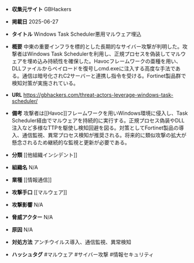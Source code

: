 - **収集元サイト**
GBHackers

- **掲載日**
2025-06-27

- **タイトル**
Windows Task Scheduler悪用マルウェア埋込

- **概要**
中東の重要インフラを標的とした長期的なサイバー攻撃が判明した。攻撃者はWindows Task Schedulerを利用し、正規プロセスを偽装してマルウェアを埋め込み持続性を確保した。Havocフレームワークの亜種を用い、DLLファイルからペイロードを復号しcmd.exeに注入する高度な手法である。通信は暗号化されC2サーバーと連携し指令を受ける。Fortinet製品群で検知対策が実施されている。

- **URL**
https://gbhackers.com/threat-actors-leverage-windows-task-scheduler/

- **備考**
攻撃者は[[Havoc]]フレームワークを用いWindows環境に侵入し、Task Scheduler経由でマルウェアを持続的に実行する。正規プロセス偽装やDLL注入など多様なTTPを駆使し検知回避を図る。対策としてFortinet製品の導入、通信監視、異常プロセス検知が推奨される。将来的に類似攻撃の拡大が懸念されるため継続的な監視と更新が必要である。

- **分類**
[[他組織インシデント]]

- **組織名**
N/A

- **業種**
[[情報通信]]

- **攻撃手口**
[[マルウェア]]

- **攻撃影響**
N/A

- **脅威アクター**
N/A

- **原因**
N/A

- **対処方法**
アンチウイルス導入、通信監視、異常検知

- **ハッシュタグ**
#マルウェア #サイバー攻撃 #情報セキュリティ
